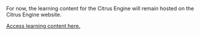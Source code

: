 For now, the learning content for the Citrus Engine will remain hosted on the Citrus Engine website.

[Access learning content here.](http://citrusengine.com)